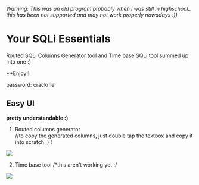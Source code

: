 *Warning: This was an old program probably when i was still in highschool.. this has been not supported and may not work properly nowadays :))*

# Your SQLi Essentials
Routed SQLi Columns Generator tool and Time base SQLi tool summed up into one :)

**Enjoy!!

password: crackme

##  Easy UI
**pretty understandable :)**

1. Routed columns generator
<br>//to copy the generated columns, just double tap the textbox and copy it into scratch ;) !
<img src="https://dan1337.altervista.org/images/2.JPG">

2. Time base tool
/*this aren't working yet :/

<img src="https://dan1337.altervista.org/images/1.jpg">


